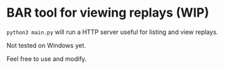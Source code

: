 # BAR tool for viewing replays (WIP)

`python3 main.py` will run a HTTP server useful for listing and view replays.

Not tested on Windows yet.

Feel free to use and modify.
